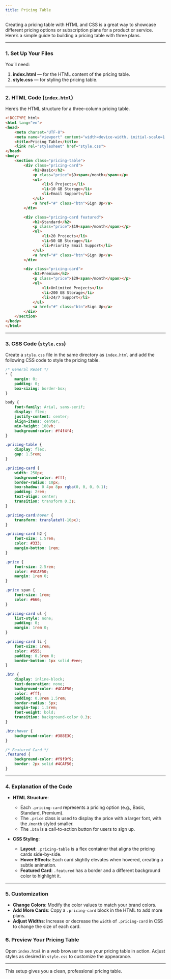 ```yaml
---
title: Pricing Table
---
```


Creating a pricing table with HTML and CSS is a great way to showcase different pricing options or subscription plans for a product or service. Here’s a simple guide to building a pricing table with three plans.

---

### 1. **Set Up Your Files**

You’ll need:
1. **index.html** — for the HTML content of the pricing table.
2. **style.css** — for styling the pricing table.

---

### 2. **HTML Code (`index.html`)**

Here’s the HTML structure for a three-column pricing table.

```html
<!DOCTYPE html>
<html lang="en">
<head>
    <meta charset="UTF-8">
    <meta name="viewport" content="width=device-width, initial-scale=1.0">
    <title>Pricing Table</title>
    <link rel="stylesheet" href="style.css">
</head>
<body>
    <section class="pricing-table">
        <div class="pricing-card">
            <h2>Basic</h2>
            <p class="price">$9<span>/month</span></p>
            <ul>
                <li>5 Projects</li>
                <li>10 GB Storage</li>
                <li>Email Support</li>
            </ul>
            <a href="#" class="btn">Sign Up</a>
        </div>

        <div class="pricing-card featured">
            <h2>Standard</h2>
            <p class="price">$19<span>/month</span></p>
            <ul>
                <li>20 Projects</li>
                <li>50 GB Storage</li>
                <li>Priority Email Support</li>
            </ul>
            <a href="#" class="btn">Sign Up</a>
        </div>

        <div class="pricing-card">
            <h2>Premium</h2>
            <p class="price">$29<span>/month</span></p>
            <ul>
                <li>Unlimited Projects</li>
                <li>200 GB Storage</li>
                <li>24/7 Support</li>
            </ul>
            <a href="#" class="btn">Sign Up</a>
        </div>
    </section>
</body>
</html>
```

---

### 3. **CSS Code (`style.css`)**

Create a `style.css` file in the same directory as `index.html` and add the following CSS code to style the pricing table.

```css
/* General Reset */
* {
    margin: 0;
    padding: 0;
    box-sizing: border-box;
}

body {
    font-family: Arial, sans-serif;
    display: flex;
    justify-content: center;
    align-items: center;
    min-height: 100vh;
    background-color: #f4f4f4;
}

.pricing-table {
    display: flex;
    gap: 1.5rem;
}

.pricing-card {
    width: 250px;
    background-color: #fff;
    border-radius: 10px;
    box-shadow: 0 4px 8px rgba(0, 0, 0, 0.1);
    padding: 2rem;
    text-align: center;
    transition: transform 0.3s;
}

.pricing-card:hover {
    transform: translateY(-10px);
}

.pricing-card h2 {
    font-size: 1.5rem;
    color: #333;
    margin-bottom: 1rem;
}

.price {
    font-size: 2.5rem;
    color: #4CAF50;
    margin: 1rem 0;
}

.price span {
    font-size: 1rem;
    color: #666;
}

.pricing-card ul {
    list-style: none;
    padding: 0;
    margin: 1rem 0;
}

.pricing-card li {
    font-size: 1rem;
    color: #555;
    padding: 0.5rem 0;
    border-bottom: 1px solid #eee;
}

.btn {
    display: inline-block;
    text-decoration: none;
    background-color: #4CAF50;
    color: #fff;
    padding: 0.8rem 1.5rem;
    border-radius: 5px;
    margin-top: 1.5rem;
    font-weight: bold;
    transition: background-color 0.3s;
}

.btn:hover {
    background-color: #388E3C;
}

/* Featured Card */
.featured {
    background-color: #f9f9f9;
    border: 2px solid #4CAF50;
}
```

---

### 4. **Explanation of the Code**

- **HTML Structure**:
  - Each `.pricing-card` represents a pricing option (e.g., Basic, Standard, Premium).
  - The `.price` class is used to display the price with a larger font, with the `/month` styled smaller.
  - The `.btn` is a call-to-action button for users to sign up.

- **CSS Styling**:
  - **Layout**: `.pricing-table` is a flex container that aligns the pricing cards side-by-side.
  - **Hover Effects**: Each card slightly elevates when hovered, creating a subtle animation.
  - **Featured Card**: `.featured` has a border and a different background color to highlight it.

---

### 5. **Customization**

- **Change Colors**: Modify the color values to match your brand colors.
- **Add More Cards**: Copy a `.pricing-card` block in the HTML to add more plans.
- **Adjust Widths**: Increase or decrease the `width` of `.pricing-card` in CSS to change the size of each card.

### 6. **Preview Your Pricing Table**

Open `index.html` in a web browser to see your pricing table in action. Adjust styles as desired in `style.css` to customize the appearance.

---

This setup gives you a clean, professional pricing table.